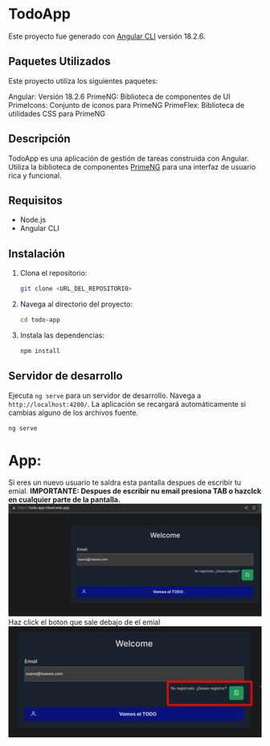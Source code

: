 # TodoApp

Este proyecto fue generado con [Angular CLI](https://github.com/angular/angular-cli) versión 18.2.6.

## Paquetes Utilizados
Este proyecto utiliza los siguientes paquetes:

Angular: Versión 18.2.6
PrimeNG: Biblioteca de componentes de UI
PrimeIcons: Conjunto de iconos para PrimeNG
PrimeFlex: Biblioteca de utilidades CSS para PrimeNG

## Descripción

TodoApp es una aplicación de gestión de tareas construida con Angular. Utiliza la biblioteca de componentes [PrimeNG](https://www.primefaces.org/primeng/) para una interfaz de usuario rica y funcional.

## Requisitos

- Node.js
- Angular CLI

## Instalación

1. Clona el repositorio:
    ```sh
    git clone <URL_DEL_REPOSITORIO>
    ```
2. Navega al directorio del proyecto:
    ```sh
    cd todo-app
    ```
3. Instala las dependencias:
    ```sh
    npm install
    ```

## Servidor de desarrollo

Ejecuta `ng serve` para un servidor de desarrollo. Navega a `http://localhost:4200/`. La aplicación se recargará automáticamente si cambias alguno de los archivos fuente.

```sh
ng serve
```

# App:
Si eres un nuevo usuario te saldra esta pantalla despues de escribir tu emial. 
**IMPORTANTE: Despues de escribir nu email presiona TAB o hazclck en cualquier parte de la pantalla.**
![Pantalla de nuevo usuario](public/new_user.png)
Haz click el boton que sale debajo de el emial
![Boton nuevo usuario](public/button_new_user.png)
